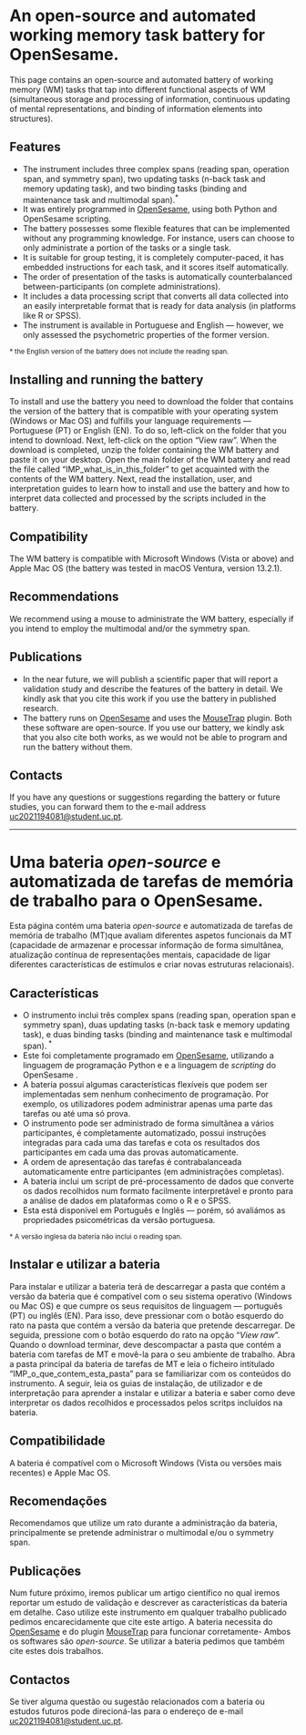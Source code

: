 # An open-source and automated working memory task battery for OpenSesame.

This page contains an open-source and automated battery of working memory (WM) tasks that tap into different functional aspects of WM (simultaneous storage and processing of information, continuous updating of mental representations, and binding of information elements into structures).

## Features 
- The instrument includes three complex spans (reading span, operation span, and symmetry span), two updating tasks (n-back task and memory updating task), and two binding tasks (binding and maintenance task and multimodal span).<sup>*</sup>
- It was entirely programmed in [OpenSesame](http://osdoc.cogsci.nl/), using both Python and OpenSesame scripting.
- The battery possesses some flexible features that can be implemented without any programming knowledge. For instance, users can choose to only administrate a portion of the tasks or a single task. 
- It is suitable for group testing, it is completely computer-paced, it has embedded instructions for each task, and it scores itself automatically. 
- The order of presentation of the tasks is automatically counterbalanced between-participants (on complete administrations).
- It includes a data processing script that converts all data collected into an easily interpretable format that is ready for data analysis (in platforms like R or SPSS).
- The instrument is available in Portuguese and English — however, we only assessed the psychometric properties of the former version.

<sub> * the English version of the battery does not include the reading span.</sub>

## Installing and running the battery 
To install and use the battery you need to download the folder that contains the version of the battery that is compatible with your operating system (Windows or Mac OS) and fulfills your language requirements — Portuguese (PT) or English (EN). To do so, left-click on the folder that you intend to download. Next, left-click on the option “View raw”. When the download is completed, unzip the folder containing the WM battery and paste it on your desktop. Open the main folder of the WM battery and read the file called “IMP_what_is_in_this_folder” to get acquainted with the contents of the WM battery. Next, read the installation, user, and interpretation guides to learn how to install and use the battery and how to interpret data collected and processed by the scripts included in the battery.

## Compatibility
The WM battery is compatible with Microsoft Windows (Vista or above) and Apple Mac OS (the battery was tested in macOS Ventura, version 13.2.1). 

## Recommendations
We recommend using a mouse to administrate the WM battery, especially if you intend to employ the multimodal and/or the symmetry span. 

## Publications
- In the near future, we will publish a scientific paper that will report a validation study and describe the features of the battery in detail. We kindly ask that you cite this work if you use the battery in published research. 
- The battery runs on [OpenSesame](http://osdoc.cogsci.nl/) and uses the [MouseTrap](https://github.com/PascalKieslich/mousetrap-os) plugin. Both these software are open-source. If you use our battery, we kindly ask that you also cite both works, as we would not be able to program and run the battery without them.

## Contacts
If you have any questions or suggestions regarding the battery or future studies, you can forward them to the e-mail address uc2021194081@student.uc.pt.

---

# Uma bateria _open-source_ e automatizada de tarefas de memória de trabalho para o OpenSesame. 
Esta página contém uma bateria _open-source_ e automatizada de tarefas de memória de trabalho (MT)que avaliam diferentes aspetos funcionais da MT (capacidade de armazenar e processar informação de forma simultânea, atualização contínua de representações mentais, capacidade de ligar diferentes características de estímulos e criar novas estruturas relacionais).

## Características 
- O instrumento inclui três complex spans (reading span, operation span e symmetry span), duas updating tasks (n-back task e memory updating task), e duas binding tasks (binding and maintenance task e multimodal span).<sup> * </sup>   
- Este foi completamente programado em [OpenSesame](http://osdoc.cogsci.nl/), utilizando a linguagem de programação Python e e a linguagem de _scripting_ do OpenSesame .
- A bateria possui algumas características flexíveis que podem ser implementadas sem nenhum conhecimento de programação. Por exemplo, os utilizadores podem administrar apenas uma parte das tarefas ou até uma só prova.
- O instrumento pode ser administrado de forma simultânea a vários participantes, é completamente automatizado, possui instruções integradas para cada uma das tarefas e cota os resultados dos participantes em cada uma das provas automaticamente. 
- A ordem de apresentação das tarefas é contrabalanceada automaticamente entre participantes (em administrações completas).
- A bateria inclui um script de pré-processamento de dados que converte os dados recolhidos num formato facilmente interpretável e pronto para a análise de dados em plataformas como o R e o SPSS.
- Esta está disponível em Português e Inglês — porém, só avaliámos as propriedades psicométricas da versão portuguesa.

<sub> * A versão inglesa da bateria não inclui o reading span. </sub> 

## Instalar e utilizar a bateria
Para instalar e utilizar a bateria terá de descarregar a pasta que contém a versão da bateria que é compatível com o seu sistema operativo (Windows ou Mac OS) e que cumpre os seus requisitos de linguagem — português (PT) ou inglês (EN). Para isso, deve pressionar com o botão esquerdo do rato na pasta que contém a versão da bateria que pretende descarregar. De seguida, pressione com o botão esquerdo do rato na opção “_View raw_”. Quando o download terminar, deve descompactar a pasta que contém a bateria com tarefas de MT e movê-la para o seu ambiente de trabalho. Abra a pasta principal da bateria de tarefas de MT e leia o ficheiro intitulado “IMP_o_que_contem_esta_pasta” para se familiarizar com os conteúdos do instrumento. A seguir, leia os guias de instalação, de utilizador e de interpretação para aprender a instalar e utilizar a bateria e saber como deve interpretar os dados recolhidos e processados pelos scritps incluídos na bateria.  

## Compatibilidade
A bateria é compatível com o Microsoft Windows (Vista ou versões mais recentes) e Apple Mac OS.

## Recomendações
Recomendamos que utilize um rato durante a administração da bateria, principalmente se pretende administrar o multimodal e/ou o symmetry span. 

## Publicações
Num future próximo, iremos publicar um artigo científico no qual iremos reportar um estudo de validação e descrever as características da bateria em detalhe. Caso utilize este instrumento em qualquer trabalho publicado pedimos encarecidamente que cite este artigo.
A bateria necessita do [OpenSesame](http://osdoc.cogsci.nl/) e do plugin [MouseTrap](https://github.com/PascalKieslich/mousetrap-os) para funcionar corretamente- Ambos os softwares são _open-source_. Se utilizar a bateria pedimos que também cite estes dois trabalhos.

## Contactos
Se tiver alguma questão ou sugestão relacionados com a bateria ou estudos futuros pode direcioná-las para o endereço de e-mail uc2021194081@student.uc.pt.
